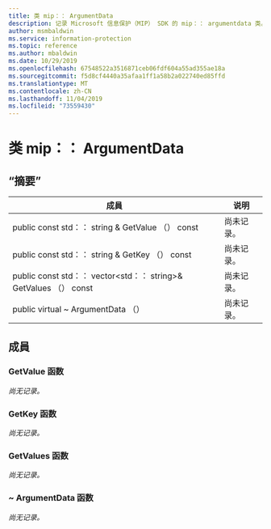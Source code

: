 ```yaml
---
title: 类 mip：： ArgumentData
description: 记录 Microsoft 信息保护（MIP） SDK 的 mip：： argumentdata 类。
author: msmbaldwin
ms.service: information-protection
ms.topic: reference
ms.author: mbaldwin
ms.date: 10/29/2019
ms.openlocfilehash: 67548522a3516871ceb06fdf604a55ad355ae18a
ms.sourcegitcommit: f5d8cf4440a35afaa1ff1a58b2a022740ed85ffd
ms.translationtype: MT
ms.contentlocale: zh-CN
ms.lasthandoff: 11/04/2019
ms.locfileid: "73559430"
---
```

# <a name="class-mipargumentdata"></a>类 mip：： ArgumentData 
  
## <a name="summary"></a>“摘要”
 成員                        | 说明                                
--------------------------------|---------------------------------------------
public const std：： string & GetValue （） const  | 尚未记录。
public const std：： string & GetKey （） const  | 尚未记录。
public const std：： vector\<std：： string\>& GetValues （） const  | 尚未记录。
public virtual ~ ArgumentData （）  | 尚未记录。
  
## <a name="members"></a>成員
  
### <a name="getvalue-function"></a>GetValue 函数
_尚无记录。_

  
### <a name="getkey-function"></a>GetKey 函数
_尚无记录。_

  
### <a name="getvalues-function"></a>GetValues 函数
_尚无记录。_

  
### <a name="argumentdata-function"></a>~ ArgumentData 函数
_尚无记录。_

